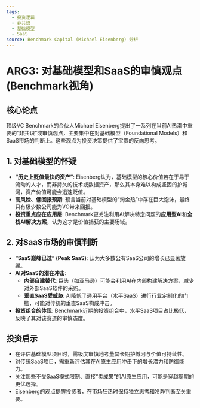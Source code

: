 ```yaml
---
tags:
  - 投资逻辑
  - 非共识
  - 基础模型
  - SaaS
source: Benchmark Capital (Michael Eisenberg) 分析
---
```


# ARG3: 对基础模型和SaaS的审慎观点 (Benchmark视角)

## 核心论点
顶级VC Benchmark的合伙人Michael Eisenberg提出了一系列在当前AI热潮中重要的“非共识”或审慎观点，主要集中在对基础模型（Foundational Models）和SaaS市场的判断上。这些观点为投资决策提供了宝贵的反向思考。

## 1. 对基础模型的怀疑
- **“历史上贬值最快的资产”**: Eisenberg认为，基础模型的核心价值若在于易于流动的人才，而非持久的技术或数据资产，那么其本身难以构成坚固的护城河，资产价值可能会迅速贬值。
- **高风险、低回报预期**: 预言当前对基础模型的“淘金热”中存在巨大泡沫，最终只有极少数公司能为VC带来回报。
- **投资重点应在应用层**: Benchmark更关注利用AI解决特定问题的**应用型AI**和**全栈AI解决方案**，认为这才是价值捕获的主要场域。

## 2. 对SaaS市场的审慎判断
- **“SaaS巅峰已过” (Peak SaaS)**: 认为大多数公有SaaS公司的增长已显著放缓。
- **AI对SaaS的潜在冲击**:
    - **内部自建替代**: 巨头（如亚马逊）可能会利用AI在内部构建解决方案，减少对外部SaaS软件的采购。
    - **垂直SaaS受威胁**: AI降低了通用平台（水平SaaS）进行行业定制化的门槛，可能对传统的垂直SaaS构成冲击。
- **投资组合的体现**: Benchmark近期的投资组合中，水平SaaS项目占比极低，反映了其对该赛道的审慎态度。

## 投资启示
- 在评估基础模型项目时，需极度审慎地考量其长期护城河与价值可持续性。
- 对传统SaaS项目，需重新评估其在AI原生应用冲击下的增长潜力和防御能力。
- 关注那些不受SaaS模式限制、直接“卖成果”的AI原生应用，可能是穿越周期的更优选择。
- Eisenberg的观点提醒投资者，在市场狂热时保持独立思考和冷静判断至关重要。
